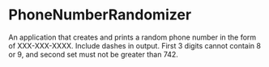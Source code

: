 # PhoneNumberRandomizer
An application that creates and prints a random phone number in the form of XXX-XXX-XXXX. Include dashes in output. First 3 digits cannot contain 8 or 9, and second set must not be greater than 742.

